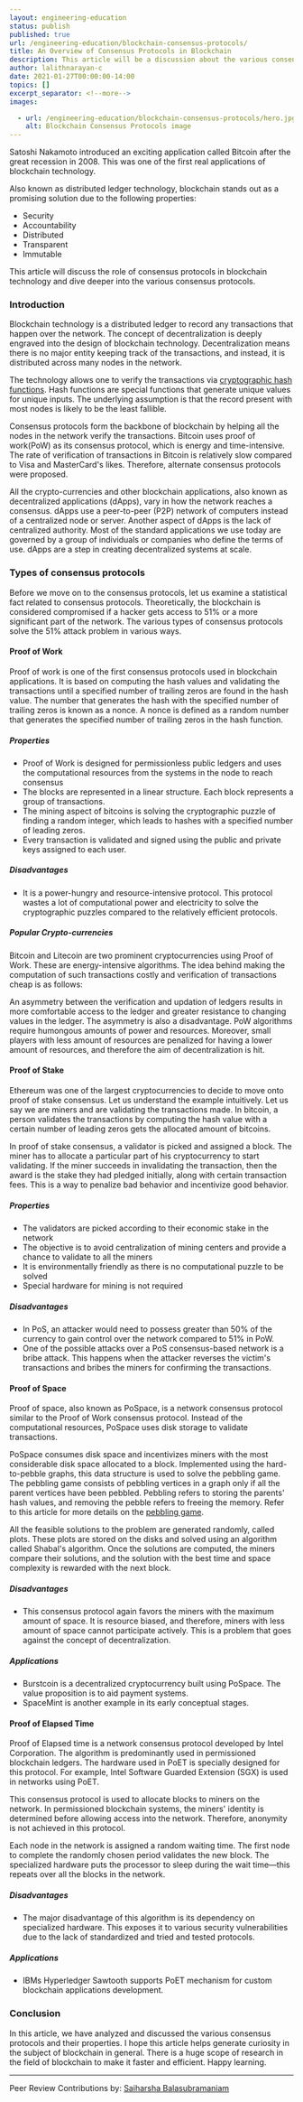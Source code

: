 ```yaml
---
layout: engineering-education
status: publish
published: true
url: /engineering-education/blockchain-consensus-protocols/
title: An Overview of Consensus Protocols in Blockchain
description: This article will be a discussion about the various consensus protocols and how they are used in a Blockchain.
author: lalithnarayan-c
date: 2021-01-27T00:00:00-14:00
topics: []
excerpt_separator: <!--more-->
images:

  - url: /engineering-education/blockchain-consensus-protocols/hero.jpg
    alt: Blockchain Consensus Protocols image
---
```

Satoshi Nakamoto introduced an exciting application called Bitcoin after the great recession in 2008. This was one of the first real applications of blockchain technology. 
<!--more-->

Also known as distributed ledger technology, blockchain stands out as a promising solution due to the following properties:

- Security
- Accountability
- Distributed
- Transparent 
- Immutable

This article will discuss the role of consensus protocols in blockchain technology and dive deeper into the various consensus protocols. 

### Introduction

Blockchain technology is a distributed ledger to record any transactions that happen over the network. The concept of decentralization is deeply engraved into the design of blockchain technology. Decentralization means there is no major entity keeping track of the transactions, and instead, it is distributed across many nodes in the network. 

The technology allows one to verify the transactions via [cryptographic hash functions](/engineering-education/understand-hashing-in-cryptography/). Hash functions are special functions that generate unique values for unique inputs. The underlying assumption is that the record present with most nodes is likely to be the least fallible. 

Consensus protocols form the backbone of blockchain by helping all the nodes in the network verify the transactions. Bitcoin uses proof of work(PoW) as its consensus protocol, which is energy and time-intensive. The rate of verification of transactions in Bitcoin is relatively slow compared to Visa and MasterCard's likes. Therefore, alternate consensus protocols were proposed. 

All the crypto-currencies and other blockchain applications, also known as decentralized applications (dApps), vary in how the network reaches a consensus. dApps use a peer-to-peer (P2P) network of computers instead of a centralized node or server. Another aspect of dApps is the lack of centralized authority. Most of the standard applications we use today are governed by a group of individuals or companies who define the terms of use. dApps are a step in creating decentralized systems at scale. 

### Types of consensus protocols

Before we move on to the consensus protocols, let us examine a statistical fact related to consensus protocols. Theoretically, the blockchain is considered compromised if a hacker gets access to 51% or a more significant part of the network. The various types of consensus protocols solve the 51% attack problem in various ways.

#### Proof of Work

Proof of work is one of the first consensus protocols used in blockchain applications. It is based on computing the hash values and validating the transactions until a specified number of trailing zeros are found in the hash value. The number that generates the hash with the specified number of trailing zeros is known as a nonce. A nonce is defined as a random number that generates the specified number of trailing zeros in the hash function. 

##### Properties

- Proof of Work is designed for permissionless public ledgers and uses the computational resources from the systems in the node to reach consensus
- The blocks are represented in a linear structure. Each block represents a group of transactions.
- The mining aspect of bitcoins is solving the cryptographic puzzle of finding a random integer, which leads to hashes with a specified number of leading zeros. 
- Every transaction is validated and signed using the public and private keys assigned to each user. 

##### Disadvantages

- It is a power-hungry and resource-intensive protocol. This protocol wastes a lot of computational power and electricity to solve the cryptographic puzzles compared to the relatively efficient protocols.

##### Popular Crypto-currencies

Bitcoin and Litecoin are two prominent cryptocurrencies using Proof of Work. These are energy-intensive algorithms. The idea behind making the computation of such transactions costly and verification of transactions cheap is as follows: 

An asymmetry between the verification and updation of ledgers results in more comfortable access to the ledger and greater resistance to changing values in the ledger. The asymmetry is also a disadvantage. PoW algorithms require humongous amounts of power and resources. Moreover, small players with less amount of resources are penalized for having a lower amount of resources, and therefore the aim of decentralization is hit.

#### Proof of Stake

Ethereum was one of the largest cryptocurrencies to decide to move onto proof of stake consensus. Let us understand the example intuitively. Let us say we are miners and are validating the transactions made. In bitcoin, a person validates the transactions by computing the hash value with a certain number of leading zeros gets the allocated amount of bitcoins. 

In proof of stake consensus, a validator is picked and assigned a block. The miner has to allocate a particular part of his cryptocurrency to start validating. If the miner succeeds in invalidating the transaction, then the award is the stake they had pledged initially, along with certain transaction fees. This is a way to penalize bad behavior and incentivize good behavior. 

##### Properties

- The validators are picked according to their economic stake in the network
- The objective is to avoid centralization of mining centers and provide a chance to validate to all the miners
- It is environmentally friendly as there is no computational puzzle to be solved
- Special hardware for mining is not required

##### Disadvantages
- In PoS, an attacker would need to possess greater than 50% of the currency to gain control over the network compared to 51% in PoW.
- One of the possible attacks over a PoS consensus-based network is a bribe attack. This happens when the attacker reverses the victim's transactions and bribes the miners for confirming the transactions. 

#### Proof of Space

Proof of space, also known as PoSpace, is a network consensus protocol similar to the Proof of Work consensus protocol. Instead of the computational resources, PoSpace uses disk storage to validate transactions.

PoSpace consumes disk space and incentivizes miners with the most considerable disk space allocated to a block. Implemented using the hard-to-pebble graphs, this data structure is used to solve the pebbling game. The pebbling game consists of pebbling vertices in a graph only if all the parent vertices have been pebbled. Pebbling refers to storing the parents' hash values, and removing the pebble refers to freeing the memory. Refer to this article for more details on the [pebbling game](https://math.mit.edu/research/highschool/primes/materials/2016/conf/10-2%20Bhupatiraju-Kuszmaul-Vale.pdf). 


All the feasible solutions to the problem are generated randomly, called plots. These plots are stored on the disks and solved using an algorithm called Shabal's algorithm. Once the solutions are computed, the miners compare their solutions, and the solution with the best time and space complexity is rewarded with the next block.

##### Disadvantages

- This consensus protocol again favors the miners with the maximum amount of space. It is resource biased, and therefore, miners with less amount of space cannot participate actively. This is a problem that goes against the concept of decentralization. 

##### Applications
- Burstcoin is a decentralized cryptocurrency built using PoSpace. The value proposition is to aid payment systems. 
- SpaceMint is another example in its early conceptual stages.


#### Proof of Elapsed Time

Proof of Elapsed time is a network consensus protocol developed by Intel Corporation. The algorithm is predominantly used in permissioned blockchain ledgers. The hardware used in PoET is specially designed for this protocol. For example, Intel Software Guarded Extension (SGX) is used in networks using PoET. 

This consensus protocol is used to allocate blocks to miners on the network. In permissioned blockchain systems, the miners' identity is determined before allowing access into the network. Therefore, anonymity is not achieved in this protocol. 

Each node in the network is assigned a random waiting time. The first node to complete the randomly chosen period validates the new block. The specialized hardware puts the processor to sleep during the wait time—this repeats over all the blocks in the network. 

##### Disadvantages
- The major disadvantage of this algorithm is its dependency on specialized hardware. This exposes it to various security vulnerabilities due to the lack of standardized and tried and tested protocols.
  
##### Applications

- IBMs Hyperledger Sawtooth supports PoET mechanism for custom blockchain applications development.

### Conclusion

In this article, we have analyzed and discussed the various consensus protocols and their properties. I hope this article helps generate curiosity in the subject of blockchain in general. There is a huge scope of research in the field of blockchain to make it faster and efficient. Happy learning. 

---
Peer Review Contributions by: [Saiharsha Balasubramaniam](/engineering-education/authors/saiharsha-balasubramaniam/)
